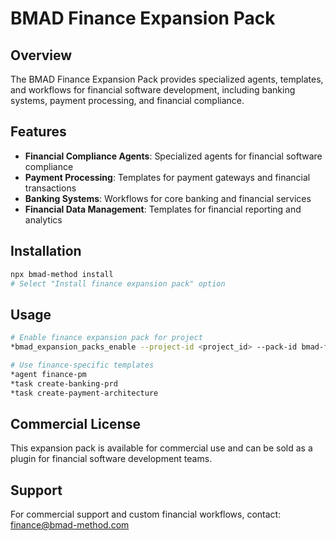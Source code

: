 # BMAD Finance Expansion Pack

## Overview
The BMAD Finance Expansion Pack provides specialized agents, templates, and workflows for financial software development, including banking systems, payment processing, and financial compliance.

## Features
- **Financial Compliance Agents**: Specialized agents for financial software compliance
- **Payment Processing**: Templates for payment gateways and financial transactions
- **Banking Systems**: Workflows for core banking and financial services
- **Financial Data Management**: Templates for financial reporting and analytics

## Installation
```bash
npx bmad-method install
# Select "Install finance expansion pack" option
```

## Usage
```bash
# Enable finance expansion pack for project
*bmad_expansion_packs_enable --project-id <project_id> --pack-id bmad-finance

# Use finance-specific templates
*agent finance-pm
*task create-banking-prd
*task create-payment-architecture
```

## Commercial License
This expansion pack is available for commercial use and can be sold as a plugin for financial software development teams.

## Support
For commercial support and custom financial workflows, contact: finance@bmad-method.com
